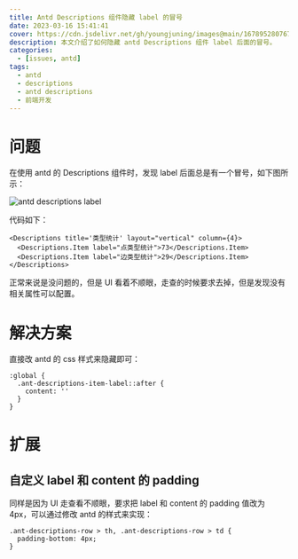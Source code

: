 ```yaml
---
title: Antd Descriptions 组件隐藏 label 的冒号
date: 2023-03-16 15:41:41
cover: https://cdn.jsdelivr.net/gh/youngjuning/images@main/1678952807676.png
description: 本文介绍了如何隐藏 antd Descriptions 组件 label 后面的冒号。
categories:
  - [issues, antd]
tags:
  - antd
  - descriptions
  - antd descriptions
  - 前端开发
---
```


# 问题

在使用 antd 的 Descriptions 组件时，发现 label 后面总是有一个冒号，如下图所示：

![antd descriptions label](https://cdn.jsdelivr.net/gh/youngjuning/images@main/1678952578255.png)

代码如下：

```tsx
<Descriptions title='类型统计' layout="vertical" column={4}>
  <Descriptions.Item label="点类型统计">73</Descriptions.Item>
  <Descriptions.Item label="边类型统计">29</Descriptions.Item>
</Descriptions>
```

正常来说是没问题的，但是 UI 看着不顺眼，走查的时候要求去掉，但是发现没有相关属性可以配置。

# 解决方案

直接改 antd 的 css 样式来隐藏即可：

```less
:global {
  .ant-descriptions-item-label::after {
    content: ''
  }
}
```

# 扩展

## 自定义 label 和 content 的 padding

同样是因为 UI 走查看不顺眼，要求把 label 和 content 的 padding 值改为 4px，可以通过修改 antd 的样式来实现：

```less
.ant-descriptions-row > th, .ant-descriptions-row > td {
  padding-bottom: 4px;
}
```
